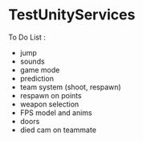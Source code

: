 # TestUnityServices

To Do List : 
- jump
- sounds
- game mode
- prediction
- team system (shoot, respawn)
- respawn on points
- weapon selection
- FPS model and anims
- doors
- died cam on teammate
